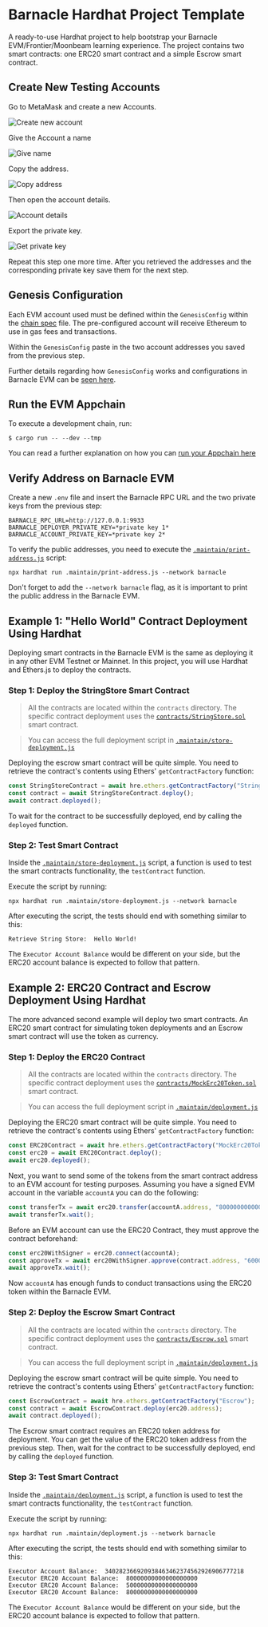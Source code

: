 # Barnacle Hardhat Project Template

A ready-to-use Hardhat project to help bootstrap your Barnacle EVM/Frontier/Moonbeam learning experience. The project contains two smart contracts: one ERC20 smart contract and a simple Escrow smart contract.

## Create New Testing Accounts

Go to MetaMask and create a new Accounts.

![Create new account](./assets/image-1.png)

Give the Account a name

![Give name](./assets/image-2.png)

Copy the address.

![Copy address](./assets/image-3.png)

Then open the account details.

![Account details](./assets/image-4.png)

Export the private key.

![Get private key](./assets/image-5.png)

Repeat this step one more time. After you retrieved the addresses and the corresponding private key save them for the next step.

## Genesis Configuration

Each EVM account used must be defined within the `GenesisConfig` within the [chain spec](../../node/src/chain_spec.rs) file. The pre-configured account will receive Ethereum to use in gas fees and transactions.

Within the `GenesisConfig` paste in the two account addresses you saved from the previous step.

Further details regarding how `GenesisConfig` works and configurations in Barnacle EVM can be [seen here](../../README.md#how-barnacle-evm-works).

## Run the EVM Appchain

To execute a development chain, run:

```
$ cargo run -- --dev --tmp
```

You can read a further explanation on how you can [run your Appchain here](../../README.md#running-the-barnacle-evm)

## Verify Address on Barnacle EVM

Create a new `.env` file and insert the Barnacle RPC URL and the two private keys from the previous step:

```
BARNACLE_RPC_URL=http://127.0.0.1:9933
BARNACLE_DEPLOYER_PRIVATE_KEY=*private key 1*
BARNACLE_ACCOUNT_PRIVATE_KEY=*private key 2*
```

To verify the public addresses, you need to execute the [`.maintain/print-address.js`](.maintain/print-address.js) script:

```
npx hardhat run .maintain/print-address.js --network barnacle
```

Don't forget to add the `--network barnacle` flag, as it is important to print the public address in the Barnacle EVM.

## Example 1: "Hello World" Contract Deployment Using Hardhat

Deploying smart contracts in the Barnacle EVM is the same as deploying it in any other EVM Testnet or Mainnet. In this project, you will use Hardhat and Ethers.js to deploy the contracts.

### Step 1: Deploy the StringStore Smart Contract

> All the contracts are located within the `contracts` directory. The specific contract deployment uses the [`contracts/StringStore.sol`](contracts/StringStore.sol) smart contract.

> You can access the full deployment script in [`.maintain/store-deployment.js`](.maintain/store-deployment.js)

Deploying the escrow smart contract will be quite simple. You need to retrieve the contract's contents using Ethers' `getContractFactory` function:

```javascript
const StringStoreContract = await hre.ethers.getContractFactory("StringStore");
const contract = await StringStoreContract.deploy();
await contract.deployed();
```

To wait for the contract to be successfully deployed, end by calling the `deployed` function.


### Step 2: Test Smart Contract

Inside the [`.maintain/store-deployment.js`](.maintain/store-deployment.js) script, a function is used to test the smart contracts functionality, the `testContract` function.

Execute the script by running:

```
npx hardhat run .maintain/store-deployment.js --network barnacle
```

After executing the script, the tests should end with something similar to this:

```text
Retrieve String Store:  Hello World!
```

The `Executor Account Balance` would be different on your side, but the ERC20 account balance is expected to follow that pattern.

## Example 2: ERC20 Contract and Escrow Deployment Using Hardhat

The more advanced second example will deploy two smart contracts. An ERC20 smart contract for simulating token deployments and an Escrow smart contract will use the token as currency.

### Step 1: Deploy the ERC20 Contract

> All the contracts are located within the `contracts` directory. The specific contract deployment uses the [`contracts/MockErc20Token.sol`](contracts/MockErc20Token.sol) smart contract.

> You can access the full deployment script in [`.maintain/deployment.js`](.maintain/deployment.js)

Deploying the ERC20 smart contract will be quite simple. You need to retrieve the contract's contents using Ethers' `getContractFactory` function:

```javascript
const ERC20Contract = await hre.ethers.getContractFactory("MockErc20Token");
const erc20 = await ERC20Contract.deploy();
await erc20.deployed();
```

Next, you want to send some of the tokens from the smart contract address to an EVM account for testing purposes. Assuming you have a signed EVM account in the variable `accountA` you can do the following:

```javascript
const transferTx = await erc20.transfer(accountA.address, "80000000000000000000");
await transferTx.wait();
```

Before an EVM account can use the ERC20 Contract, they must approve the contract beforehand:

```javascript
const erc20WithSigner = erc20.connect(accountA);
const approveTx = await erc20WithSigner.approve(contract.address, "60000000000000000000");
await approveTx.wait();
```

Now `accountA` has enough funds to conduct transactions using the ERC20 token within the Barnacle EVM.

### Step 2: Deploy the Escrow Smart Contract

> All the contracts are located within the `contracts` directory. The specific contract deployment uses the [`contracts/Escrow.sol`](contracts/Escrow.sol) smart contract.

> You can access the full deployment script in [`.maintain/deployment.js`](.maintain/deployment.js)

Deploying the escrow smart contract will be quite simple. You need to retrieve the contract's contents using Ethers' `getContractFactory` function:

```javascript
const EscrowContract = await hre.ethers.getContractFactory("Escrow");
const contract = await EscrowContract.deploy(erc20.address);
await contract.deployed();
```
The Escrow smart contract requires an ERC20 token address for deployment. You can get the value of the ERC20 token address from the previous step. Then, wait for the contract to be successfully deployed, end by calling the `deployed` function.


### Step 3: Test Smart Contract

Inside the [`.maintain/deployment.js`](.maintain/deployment.js) script, a function is used to test the smart contracts functionality, the `testContract` function. 

Execute the script by running:

```
npx hardhat run .maintain/deployment.js --network barnacle
```

After executing the script, the tests should end with something similar to this:

```text
Executor Account Balance:  340282366920938463462374562926906777218
Executor ERC20 Account Balance:  80000000000000000000
Executor ERC20 Account Balance:  50000000000000000000
Executor ERC20 Account Balance:  80000000000000000000
```

The `Executor Account Balance` would be different on your side, but the ERC20 account balance is expected to follow that pattern.
